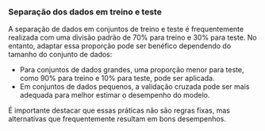 ### Separação dos dados em treino e teste

A separação de dados em conjuntos de treino e teste é frequentemente realizada com uma divisão padrão de 70% para treino e 30% para teste. No entanto, adaptar essa proporção pode ser benéfico dependendo do tamanho do conjunto de dados:

- Para conjuntos de dados grandes, uma proporção menor para teste, como 90% para treino e 10% para teste, pode ser aplicada.
- Em conjuntos de dados pequenos, a validação cruzada pode ser mais adequada para melhor estimar o desempenho do modelo.

É importante destacar que essas práticas não são regras fixas, mas alternativas que frequentemente resultam em bons desempenhos.